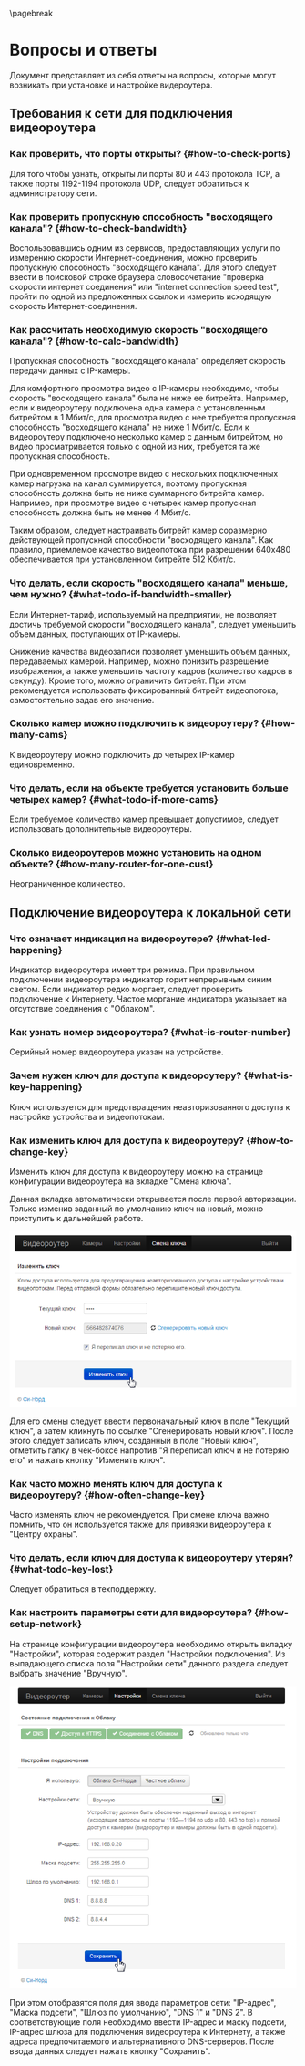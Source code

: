 \pagebreak

# Вопросы и ответы

Документ представляет из себя ответы на вопросы, которые могут возникать при установке и настройке видероутера.

## Требования к сети для подключения видеороутера

### Как проверить, что порты открыты? {#how-to-check-ports}

Для того чтобы узнать, открыты ли порты 80 и 443 протокола TCP, а также порты 1192-1194 протокола UDP, следует обратиться к администратору сети.

### Как проверить пропускную способность "восходящего канала"? {#how-to-check-bandwidth}

Воспользовавшись одним из сервисов, предоставляющих услуги по измерению скорости Интернет-соединения, можно проверить пропускную способность "восходящего канала". Для этого следует ввести в поисковой строке браузера словосочетание "проверка скорости интернет соединения" или "internet connection speed test", пройти по одной из предложенных ссылок и измерить исходящую скорость Интернет-соединения.

### Как рассчитать необходимую скорость "восходящего канала"? {#how-to-calc-bandwidth}

Пропускная способность "восходящего канала" определяет скорость передачи данных с IP-камеры. 

Для комфортного просмотра видео с IP-камеры необходимо, чтобы скорость "восходящего канала" была не ниже ее битрейта. Например, если к видеороутеру подключена одна камера с установленным битрейтом в 1 Мбит/с, для просмотра видео с нее  требуется пропускная способность "восходящего канала" не ниже 1 Мбит/с. Если к видеороутеру подключено несколько камер с данным битрейтом, но видео просматривается только с одной из них, требуется та же пропускная способность. 

При одновременном просмотре видео с нескольких подключенных камер нагрузка на канал суммируется, поэтому пропускная способность должна быть не ниже суммарного битрейта камер. Например, при просмотре видео с четырех камер пропускная способность должна быть не менее 4 Мбит/с.

Таким образом, следует настраивать битрейт камер соразмерно действующей пропускной способности "восходящего канала". Как правило, приемлемое качество видеопотока при разрешении 640х480 обеспечивается при установленном битрейте 512 Кбит/с.

### Что делать, если скорость "восходящего канала" меньше, чем нужно? {#what-todo-if-bandwidth-smaller}

Если Интернет-тариф, используемый на предприятии, не позволяет достичь требуемой скорости "восходящего канала", следует уменьшить объем данных, поступающих от IP-камеры.

Снижение качества видеозаписи позволяет уменьшить объем данных, передаваемых камерой. Например, можно понизить разрешение изображения, а также уменьшить частоту кадров (количество кадров в секунду). Кроме того, можно ограничить битрейт. При этом рекомендуется использовать фиксированный битрейт видеопотока, самостоятельно задав его значение.

### Сколько камер можно подключить к видеороутеру? {#how-many-cams}

К видеороутеру можно подключить до четырех IP-камер единовременно.

### Что делать, если на объекте требуется установить больше четырех камер? {#what-todo-if-more-cams}

Если требуемое количество камер превышает допустимое, следует использовать дополнительные видеороутеры.

### Сколько видеороутеров можно установить на одном объекте? {#how-many-router-for-one-cust}

Неограниченное количество.

## Подключение видеороутера к локальной сети

### Что означает индикация на видеороутере? {#what-led-happening}

Индикатор видеороутера имеет три режима. При правильном подключении видеороутера индикатор горит непрерывным синим светом. Если индикатор редко моргает, следует проверить подключение к Интернету. Частое моргание индикатора указывает на отсутствие соединения с "Облаком".

### Как узнать номер видеороутера? {#what-is-router-number}

Серийный номер видеороутера указан на устройстве. 

### Зачем нужен ключ для доступа к видеороутеру? {#what-is-key-happening}

Ключ используется для предотвращения неавторизованного доступа к настройке устройства и видеопотокам.

### Как изменить ключ для доступа к видеороутеру? {#how-to-change-key}

Изменить ключ для доступа к видеороутеру можно на странице конфигурации видеороутера на вкладке "Смена ключа". 

Данная вкладка автоматически открывается после первой авторизации. Только изменив заданный по умолчанию ключ на новый, можно приступить к дальнейшей работе. 

![Изменение ключа для доступа к видеороутеру][id-02-01]

Для его смены следует ввести первоначальный ключ в поле "Текущий ключ", а затем кликнуть по ссылке "Сгенерировать новый ключ". После этого следует записать ключ, созданный в поле "Новый ключ", отметить галку в чек-боксе напротив "Я переписал ключ и не потеряю его" и нажать кнопку "Изменить ключ".

### Как часто можно менять ключ для доступа к видеороутеру? {#how-often-change-key}

Часто изменять ключ не рекомендуется. При смене ключа важно помнить, что он используется также для привязки видеороутера к "Центру охраны".

### Что делать, если ключ для доступа к видеороутеру утерян? {#what-todo-key-lost}

Следует обратиться в техподдержку.

### Как настроить параметры сети для видеороутера? {#how-setup-network}

На странице конфигурации видеороутера необходимо открыть вкладку "Настройки", которая содержит раздел "Настройки подключения". Из выпадающего списка поля "Настройки сети" данного раздела следует выбрать значение "Вручную". 

![Настройка параметров сети][id-02-02]

При этом отобразятся поля для ввода параметров сети: "IP-адрес", "Маска подсети", "Шлюз по умолчанию", "DNS 1" и "DNS 2". В соответствующие поля необходимо ввести IP-адрес и маску подсети, IP-адрес шлюза для подключения видеороутера к Интернету, а также адреса предпочитаемого и альтернативного DNS-серверов. После ввода данных следует нажать кнопку "Сохранить".

[id-02-01]: img/EngFaq01-KeyChange.png "Изменение ключа для доступа к видеороутеру"
[id-02-02]: img/EngFaq01-NetworkSettings.png "Настройка параметров сети"